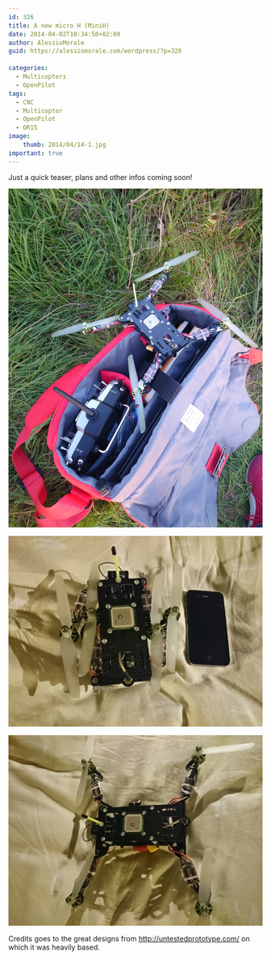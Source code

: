 ```yaml
---
id: 326
title: A new micro H (MiniH)
date: 2014-04-02T10:34:50+02:00
author: AlessioMorale
guid: https://alessiomorale.com/wordpress/?p=326

categories:
  - Multicopters
  - OpenPilot
tags:
  - CNC
  - Multicopter
  - OpenPilot
  - OR15
image:
    thumb: 2014/04/14-1.jpg
important: true
---
```


Just a quick teaser, plans and other infos coming soon!

![](/images/2014/04/14-1.jpg)

![](/images/2014/04/DSC_0109.jpg)

![](/images/2014/04/DSC_0108.jpg)

Credits goes to the great designs from http://untestedprototype.com/ on which it was heavily based.
